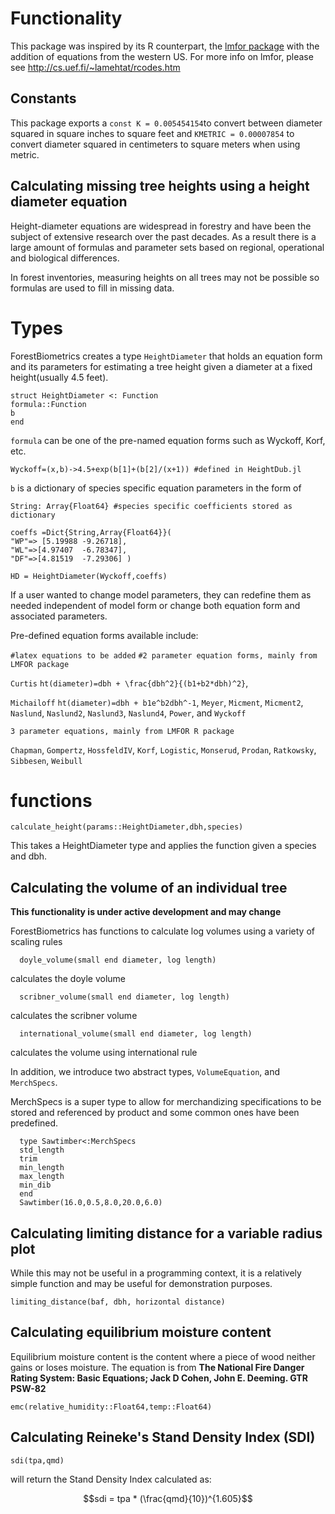 # Functionality

This package was inspired by its R counterpart, the [lmfor package](https://CRAN.R-project.org/package=lmfor) with the addition of equations from the western US. For more info on lmfor, please see http://cs.uef.fi/~lamehtat/rcodes.htm

## Constants
This package exports a `const K = 0.005454154`to convert between diameter squared in square inches to square feet and `KMETRIC = 0.00007854` to convert diameter squared in centimeters to square meters when using metric.

## Calculating missing tree heights using a height diameter equation
Height-diameter equations are widespread in forestry and have been the subject of extensive research over the past decades.
As a result there is a large amount of formulas and parameter sets based on regional, operational and biological differences.

In forest inventories, measuring heights on all trees may not be possible so formulas are used to fill in missing data.

# Types

ForestBiometrics creates a type `HeightDiameter` that holds an equation form and its parameters for estimating a tree height given a diameter at a fixed height(usually 4.5 feet).

    struct HeightDiameter <: Function
    formula::Function
    b
    end

`formula` can be one of the pre-named equation forms such as Wyckoff, Korf, etc.

    Wyckoff=(x,b)->4.5+exp(b[1]+(b[2]/(x+1)) #defined in HeightDub.jl

`b` is a dictionary of species specific equation parameters in the form of

    String: Array{Float64} #species specific coefficients stored as dictionary

    coeffs =Dict{String,Array{Float64}}(
    "WP"=> [5.19988	-9.26718],
    "WL"=>[4.97407	-6.78347],
    "DF"=>[4.81519	-7.29306] )

    HD = HeightDiameter(Wyckoff,coeffs)

If a user wanted to change model parameters, they can redefine them as needed independent of model form or change both equation form and associated parameters.

Pre-defined equation forms available include:

`#latex equations to be added`
`#2 parameter equation forms, mainly from LMFOR package`

`Curtis` ``ht(diameter)=dbh + \frac{dbh^2}{(b1+b2*dbh)^2}``,

`Michailoff` ``ht(diameter)=dbh + b1e^b2dbh^-1``,
`Meyer`,
`Micment`,
`Micment2`,
`Naslund`,
`Naslund2`,
`Naslund3`,
`Naslund4`,
`Power`, and
`Wyckoff`

`3 parameter equations, mainly from LMFOR R package`

`Chapman`,
`Gompertz`,
`HossfeldIV`,
`Korf`,
`Logistic`,
`Monserud`,
`Prodan`,
`Ratkowsky`,
`Sibbesen`,
`Weibull`

# functions

`calculate_height(params::HeightDiameter,dbh,species)`

This takes a HeightDiameter type and applies the function given a species and dbh.

## Calculating the volume of an individual tree

**This functionality is under active development and may change**

ForestBiometrics has functions to calculate log volumes using a variety of scaling rules

      doyle_volume(small end diameter, log length)

calculates the doyle volume

      scribner_volume(small end diameter, log length)

calculates the scribner volume

      international_volume(small end diameter, log length)

calculates the volume using international rule

In addition, we introduce two abstract types, `VolumeEquation`, and `MerchSpecs`.

MerchSpecs is a super type to allow for merchandizing specifications to be stored and referenced by product and some common ones have been predefined.

      type Sawtimber<:MerchSpecs
      std_length
      trim
      min_length
      max_length
      min_dib
      end
      Sawtimber(16.0,0.5,8.0,20.0,6.0)


## Calculating limiting distance for a variable radius plot

While this may not be useful in a programming context, it is a relatively simple function and may be useful for demonstration purposes.

    limiting_distance(baf, dbh, horizontal distance)


## Calculating equilibrium moisture content

Equilibrium moisture content is the content where a piece of wood neither gains or loses moisture. The equation is from
**The National Fire Danger Rating System: Basic Equations;
Jack D Cohen, John E. Deeming. GTR PSW-82**

    emc(relative_humidity::Float64,temp::Float64)


## Calculating Reineke's Stand Density Index (SDI)

    sdi(tpa,qmd)

will return the Stand Density Index calculated as:

```math
sdi = tpa * (\frac{qmd}{10})^{1.605}
```

